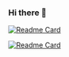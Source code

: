 ### Hi there 👋
[![Readme Card](https://github-readme-stats.vercel.app/api?username=n18011&show_icons=true&theme=synthwave)](https://github.com/anuraghazra/github-readme-stats)

[![Readme Card](https://github-readme-stats.vercel.app/api/top-langs/?username=n18011&show_icons=true&theme=synthwave)](https://github.com/anuraghazra/github-readme-stats)

<!--
**n18011/n18011** is a ✨ _special_ ✨ repository because its `README.md` (this file) appears on your GitHub profile.

Here are some ideas to get you started:

- 🔭 I’m currently working on ...
- 🌱 I’m currently learning ...
- 👯 I’m looking to collaborate on ...
- 🤔 I’m looking for help with ...
- 💬 Ask me about ...
- 📫 How to reach me: ...
- 😄 Pronouns: ...
- ⚡ Fun fact: ...
-->
